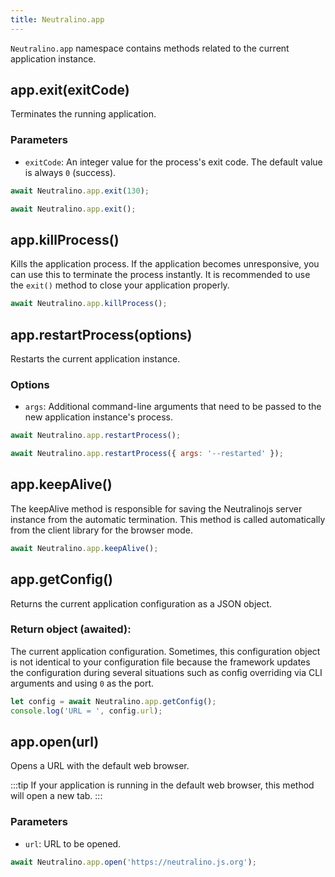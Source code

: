 ```yaml
---
title: Neutralino.app
---
```


`Neutralino.app` namespace contains methods related to the current application instance.

## app.exit(exitCode)
Terminates the running application.

### Parameters

- `exitCode`: An integer value for the process's exit code. The default value is always `0` (success). 

```js
await Neutralino.app.exit(130);

await Neutralino.app.exit();
```

## app.killProcess()
Kills the application process. If the application becomes unresponsive, 
you can use this to terminate the process instantly. It is recommended
to use the `exit()` method to close your application properly.


```js
await Neutralino.app.killProcess();
```

## app.restartProcess(options)
Restarts the current application instance.

### Options

- `args`: Additional command-line arguments that need to be passed to the new application instance's process.  

```js
await Neutralino.app.restartProcess();

await Neutralino.app.restartProcess({ args: '--restarted' });
```

## app.keepAlive()
The keepAlive method is responsible for saving the Neutralinojs server instance from the automatic termination.
This method is called automatically from the client library for the browser mode.

```js
await Neutralino.app.keepAlive();
```

## app.getConfig()
Returns the current application configuration as a JSON object.

### Return object (awaited):
The current application configuration. Sometimes, this configuration object is not identical to your configuration file
because the framework updates the configuration during several situations such as config overriding via CLI arguments 
and using `0` as the port. 

```js
let config = await Neutralino.app.getConfig();
console.log('URL = ', config.url);
```

## app.open(url)
Opens a URL with the default web browser. 

:::tip
If your application is running in the default web browser, this method will open a new tab.
:::

### Parameters

- `url`: URL to be opened.

```js
await Neutralino.app.open('https://neutralino.js.org');
```
